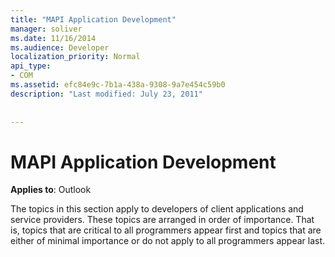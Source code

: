 ```yaml
---
title: "MAPI Application Development"
manager: soliver
ms.date: 11/16/2014
ms.audience: Developer
localization_priority: Normal
api_type:
- COM
ms.assetid: efc84e9c-7b1a-438a-9308-9a7e454c59b0
description: "Last modified: July 23, 2011"
 
 
---
```


# MAPI Application Development

  
  
**Applies to**: Outlook 
  
The topics in this section apply to developers of client applications and service providers. These topics are arranged in order of importance. That is, topics that are critical to all programmers appear first and topics that are either of minimal importance or do not apply to all programmers appear last.
  

